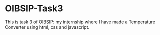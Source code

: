 # OIBSIP-Task3
This is task 3 of OIBSIP: my internship where I have made a Temperature Converter using html, css and javascript.
